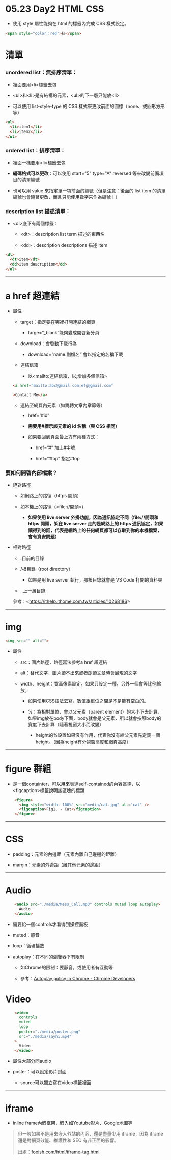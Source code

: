 # 05\.23 Day2 HTML CSS

- 使用 style 屬性能夠在 html 的標籤內完成 CSS 樣式設定。

```html
<span style="color：red">紅</span>
```

# 清單

### unordered list：無排序清單：

- 裡面要用&lt;li&gt;標籤去包

- &lt;ul&gt;和&lt;li&gt;是有結構的元素，&lt;ul&gt;的下一層只能放&lt;li&gt;

- 可以使用 list-style-type 的 CSS 樣式來更改前面的圖標（none、或圓形方形等）

```html
<ul>
  <li>item1</li>
  <li>item2</li>
</ul>
```

### ordered list：排序清單：

- 裡面一樣要用&lt;li&gt;標籤去包

- **編碼格式可以更改**：可以使用 start="5" type="A" reversed 等來改變前面項目的清單編號

- 也可以用 value 來指定單一項前面的編號（但是注意：後面的 list item 的清單編號也會隨著更改，而且只能使用數字來作為編號！）


### description list 描述清單：

- &lt;dl&gt;底下有兩個標籤：

  - &lt;dt&gt;：description list term 描述的東西名

  - &lt;dd&gt;：description descriptions 描述 item

```html
<dl>
  <dt>item</dt>
  <dd>item description</dd>
</ul>
```
---
# a href 超連結

- 屬性

  - target：指定要在哪裡打開連結的網頁

    - targe=”\_blank”能夠變成開啓新分頁

  - download：會啓動下載行為

    - download=”name.副檔名” 會以指定的名稱下載

  - 連結信箱

    - 以&lt;mailto:連結信箱，以;增加多個信箱&gt;

 
  ```html
  <a href=”mailto:abc@gmail.com;efg@gmail.com”
  
  >Contact Me</a>
  ```

  - 連結至網頁內元素（如跳轉文章內章節等）

    - href=”#id”

    - **需要用#標示該元素的 id 名稱（與 CSS 相同）**

    - 如果要回到頁面最上方有兩種方式：

      - href=”#” 加上#字號

      - href=”#top” 指定#top

### 要如何開啓內部檔案？

- 絕對路徑

  - 如網路上的路徑（https 開頭）

  - 如本機上的路徑（&lt;file://開頭&gt;)

    - **如果使用 live server 外掛功能，因為通訊協定不同（file://開頭和 https 開頭，架在 live server 走的是網路上的 https 通訊協定，如果讀得到的話，代表是網路上的任何網頁都可以存取到你的本機檔案，會有資安問題）**

- 相對路徑

  - .目前的目錄

  - /根目錄（root directory）

    - 如果是用 live server 執行，那根目錄就會是 VS Code 打開的資料夾

  - ..上一層目錄

  參考：&lt;https://ithelp.ithome.com.tw/articles/10268186&gt;
---
# img

```html
<img src="" alt="">
```

* 屬性

  * src：圖片路徑，路徑寫法參考a href 超連結

  * alt：替代文字，圖片讀不出來或者朗讀文章時會展現的文字

  * width、height：寬高像素設定，如果只設定一種，另外一個會等比例縮放。

    * 如果使用CSS語法去寫，數值跟單位之間是不是能有空白的。

    * %：為相對單位，會以父元素（parent element）的大小下去計算，如果img放在body下面，body就會是父元素，所以就會按照body的寬度下去計算（隨著視窗大小而改變）

      * height的%設置如果沒有作用，代表你沒有給父元素先定義一個height。（因為height有分視窗高度和網頁高度）

---
# figure 群組

* 是一個containter，可以用來表達self-contained的內容區塊，以&lt;figcaption&gt;標籤說明該區塊的標題

```html
    <figure>
      <img style="width: 100%" src="media/cat.jpg" alt="cat" />
      <figcaption>Fig1. - Cat</figcaption>
    </figure>
```
---
# CSS

* padding：元素的內邊距（元素內離自己邊邊的距離）

* margin：元素的外邊距（離其他元素的邊距）
---
# Audio

```html
    <audio src="./media/Mess_Call.mp3" controls muted loop autoplay>
      Audio
    </audio>
```

* 需要給一個controls才看得到操控面板

* muted：靜音

* loop：循環播放

* autoplay：在不同的瀏覽器下有限制

  * 如Chrome的限制：要靜音，或使用者有互動等

  * 參考：[Autoplay policy in Chrome - Chrome Developers ](https://developer.chrome.com/blog/autoplay/)

# Video

```html
    <video
      controls
      muted
      loop
      poster="./media/poster.png"
      src="./media/sayhi.mp4"
    >
      Video
    </video>
```

* 屬性大部分同audio

* poster：可以設定影片封面

  * source可以獨立寫在video標籤裡面

---
# iframe

* inline frame內嵌框架，嵌入如Youtube影片、Google地圖等

> 但一般如果不是用來嵌入外站的內容，還是盡量少用 iframe，因為 iframe 還是對網頁效能、維護性和 SEO 有非正面的影響。\
> \
> 出處：[fooish.com/html/iframe-tag.html](fooish.com/html/iframe-tag.html)
